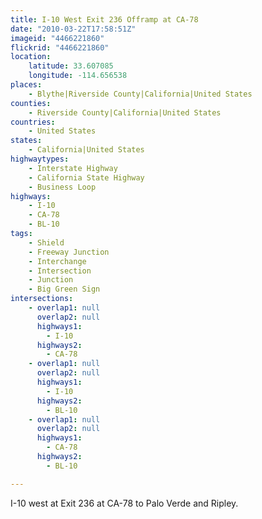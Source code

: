 ```yaml
---
title: I-10 West Exit 236 Offramp at CA-78
date: "2010-03-22T17:58:51Z"
imageid: "4466221860"
flickrid: "4466221860"
location:
    latitude: 33.607085
    longitude: -114.656538
places:
    - Blythe|Riverside County|California|United States
counties:
    - Riverside County|California|United States
countries:
    - United States
states:
    - California|United States
highwaytypes:
    - Interstate Highway
    - California State Highway
    - Business Loop
highways:
    - I-10
    - CA-78
    - BL-10
tags:
    - Shield
    - Freeway Junction
    - Interchange
    - Intersection
    - Junction
    - Big Green Sign
intersections:
    - overlap1: null
      overlap2: null
      highways1:
        - I-10
      highways2:
        - CA-78
    - overlap1: null
      overlap2: null
      highways1:
        - I-10
      highways2:
        - BL-10
    - overlap1: null
      overlap2: null
      highways1:
        - CA-78
      highways2:
        - BL-10

---
```

I-10 west at Exit 236 at CA-78 to Palo Verde and Ripley.